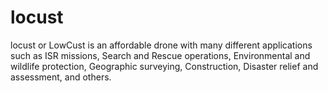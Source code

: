 # locust
locust or LowCust is an affordable drone with many different applications such as ISR missions, Search and Rescue operations, Environmental and wildlife protection, Geographic surveying, Construction, Disaster relief and assessment, and others.
